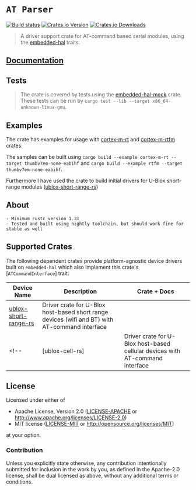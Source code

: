 # `AT Parser`

[![Build status][workflow-badge]][workflow]
[![Crates.io Version][crates-io-badge]][crates-io]
[![Crates.io Downloads][crates-io-download-badge]][crates-io-download]

> A driver support crate for AT-command based serial modules, using the [embedded-hal] traits.


[embedded-hal]: https://crates.io/crates/embedded-hal

## [Documentation](https://docs.rs/at-rs/latest)

## Tests

> The crate is covered by tests using the [embedded-hal-mock] crate. These tests can be run by `cargo test --lib --target x86_64-unknown-linux-gnu`.

[embedded-hal-mock]: https://crates.io/crates/embedded-hal-mock

## Examples

The crate has examples for usage with [cortex-m-rt] and [cortex-m-rtfm] crates.

The samples can be built using `cargo build --example cortex-m-rt --target thumbv7em-none-eabihf` and `cargo build --example rtfm --target thumbv7em-none-eabihf`.

Furthermore I have used the crate to build initial drivers for U-Blox short-range modules ([ublox-short-range-rs])
<!-- Furthermore I have used the crate to build initial drivers for uBlox cell modules ([ublox-cell-rs]) and uBlox short-range modules ([ublox-short-range-rs]) -->

[cortex-m-rt]: https://crates.io/crates/cortex-m-rt
[cortex-m-rtfm]: https://crates.io/crates/cortex-m-rtfm
[ublox-short-range-rs]: https://github.com/BlackbirdHQ/ublox-short-range-rs
<!-- [ublox-cell-rs]: https://crates.io/crates/ublox-cell-rs -->

## About

    - Minimum rustc version 1.31
    - Tested and built using nightly toolchain, but should work fine for stable as well

## Supported Crates

The following dependent crates provide platform-agnostic device drivers built on `embedded-hal` which also implement this crate's [`ATCommandInterface`] trait:

| Device Name | Description | Crate + Docs |
|-------------|-------------|--------------|
| [ublox-short-range-rs]  | Driver crate for U-Blox host-based short range devices (wifi and BT) with AT-command interface | <!--[![crates.io][ublox-short-range-rs-crate-img]][ublox-short-range-rs] [![docs.rs][ublox-short-range-rs-docs-img]][ublox-short-range-rs-docs] --> |
<!-- | [ublox-cell-rs]  | Driver crate for U-Blox host-based cellular devices with AT-command interface | [![crates.io][ublox-cell-rs-crate-img]][ublox-cell-rs] [![docs.rs][ublox-cell-rs-docs-img]][ublox-cell-rs-docs] | -->

[ublox-short-range-rs]: https://github.com/BlackbirdHQ/ublox-short-range-rs
<!-- [ublox-short-range-rs-crate-img]: https://img.shields.io/crates/v/ublox-short-range-rs.svg
[ublox-short-range-rs-docs-img]: https://docs.rs/ublox-short-range-rs/badge.svg
[ublox-short-range-rs-docs]: https://docs.rs/ublox-short-range-rs/ -->

<!-- [ublox-cell-rs]: https://github.com/MathiasKoch/ublox-cell-rs
[ublox-cell-rs-crate-img]: https://img.shields.io/crates/v/ublox-cell-rs.svg
[ublox-cell-rs-docs-img]: https://docs.rs/ublox-cell-rs/badge.svg
[ublox-cell-rs-docs]: https://docs.rs/ublox-cell-rs/ -->

## License

Licensed under either of

- Apache License, Version 2.0 ([LICENSE-APACHE](LICENSE-APACHE) or
  http://www.apache.org/licenses/LICENSE-2.0)
- MIT license ([LICENSE-MIT](LICENSE-MIT) or http://opensource.org/licenses/MIT)

at your option.

### Contribution

Unless you explicitly state otherwise, any contribution intentionally submitted
for inclusion in the work by you, as defined in the Apache-2.0 license, shall be
dual licensed as above, without any additional terms or conditions.

<!-- Badges -->
[workflow]: https://github.com/MathiasKoch/at-rs/actions?query=workflow%3ACI
[workflow-badge]: https://img.shields.io/github/workflow/status/MathiasKoch/at-rs/CI/master
[crates-io]: https://crates.io/crates/at-rs
[crates-io-badge]: https://img.shields.io/crates/v/at-rs.svg?maxAge=3600
[crates-io-download]: https://crates.io/crates/at-rs
[crates-io-download-badge]: https://img.shields.io/crates/d/at-rs.svg?maxAge=3600
